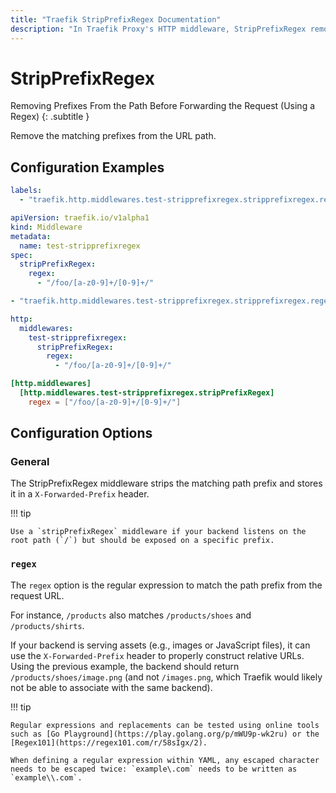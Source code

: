 ```yaml
---
title: "Traefik StripPrefixRegex Documentation"
description: "In Traefik Proxy's HTTP middleware, StripPrefixRegex removes prefixes from paths before forwarding requests, using regex. Read the technical documentation."
---
```


# StripPrefixRegex

Removing Prefixes From the Path Before Forwarding the Request (Using a Regex)
{: .subtitle }

Remove the matching prefixes from the URL path.

## Configuration Examples

```yaml tab="Docker"
labels:
  - "traefik.http.middlewares.test-stripprefixregex.stripprefixregex.regex=/foo/[a-z0-9]+/[0-9]+/"
```

```yaml tab="Kubernetes"
apiVersion: traefik.io/v1alpha1
kind: Middleware
metadata:
  name: test-stripprefixregex
spec:
  stripPrefixRegex:
    regex:
      - "/foo/[a-z0-9]+/[0-9]+/"
```

```yaml tab="Consul Catalog"
- "traefik.http.middlewares.test-stripprefixregex.stripprefixregex.regex=/foo/[a-z0-9]+/[0-9]+/"
```

```yaml tab="File (YAML)"
http:
  middlewares:
    test-stripprefixregex:
      stripPrefixRegex:
        regex:
          - "/foo/[a-z0-9]+/[0-9]+/"
```

```toml tab="File (TOML)"
[http.middlewares]
  [http.middlewares.test-stripprefixregex.stripPrefixRegex]
    regex = ["/foo/[a-z0-9]+/[0-9]+/"]
```

## Configuration Options

### General

The StripPrefixRegex middleware strips the matching path prefix and stores it in a `X-Forwarded-Prefix` header.

!!! tip

    Use a `stripPrefixRegex` middleware if your backend listens on the root path (`/`) but should be exposed on a specific prefix.

### `regex`

The `regex` option is the regular expression to match the path prefix from the request URL.

For instance, `/products` also matches `/products/shoes` and `/products/shirts`.

If your backend is serving assets (e.g., images or JavaScript files), it can use the `X-Forwarded-Prefix` header to properly construct relative URLs.
Using the previous example, the backend should return `/products/shoes/image.png` (and not `/images.png`, which Traefik would likely not be able to associate with the same backend).

!!! tip

    Regular expressions and replacements can be tested using online tools such as [Go Playground](https://play.golang.org/p/mWU9p-wk2ru) or the [Regex101](https://regex101.com/r/58sIgx/2).

    When defining a regular expression within YAML, any escaped character needs to be escaped twice: `example\.com` needs to be written as `example\\.com`.
